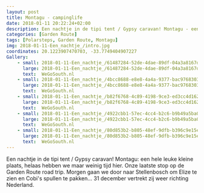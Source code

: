 ```yaml
---
layout: post
title: Montagu - campinglife
date: 2018-01-11 20:22:24+02:00
description: Een nachtje in de tipi tent / Gypsy caravan! Montagu - een hele leuke kleine plaats
categories: [Garden Route]
tags: [Polarsteps, Garden Route, Montagu]
img: 2018-01-11-Een_nachtje_/intro.jpg
coordinates: 20.1223907470703, -33.7749404907227
Gallery:
    - small: 2018-01-11-Een_nachtje_/61487284-52de-4dae-89df-04a3a8167dfe_large_image.jpg
      large: 2018-01-11-Een_nachtje_/61487284-52de-4dae-89df-04a3a8167dfe_large_image.jpg
      text:  WeGoSouth.nl
    - small: 2018-01-11-Een_nachtje_/4bcc8688-e8e8-4a4a-9377-bac976830346_large_image.jpg
      large: 2018-01-11-Een_nachtje_/4bcc8688-e8e8-4a4a-9377-bac976830346_large_image.jpg
      text:  WeGoSouth.nl
    - small: 2018-01-11-Een_nachtje_/b82f6768-4c89-4198-9ce3-ed3cc4d162bd_large_image.jpg
      large: 2018-01-11-Een_nachtje_/b82f6768-4c89-4198-9ce3-ed3cc4d162bd_large_image.jpg
      text:  WeGoSouth.nl
    - small: 2018-01-11-Een_nachtje_/4922cbb1-57ec-4cc4-b2c6-b9b49a5ba06a_large_image.jpg
      large: 2018-01-11-Een_nachtje_/4922cbb1-57ec-4cc4-b2c6-b9b49a5ba06a_large_image.jpg
      text:  WeGoSouth.nl
    - small: 2018-01-11-Een_nachtje_/80d853b2-b805-48ef-9dfb-b396c9e15ed7_large_image.jpg
      large: 2018-01-11-Een_nachtje_/80d853b2-b805-48ef-9dfb-b396c9e15ed7_large_image.jpg
      text:  WeGoSouth.nl
---
```

Een nachtje in de tipi tent / Gypsy caravan! Montagu:  een hele leuke kleine plaats, helaas hebben we maar weinig tijd hier. Onze laatste stop op de Garden Route road trip. 
Morgen gaan we door naar Stellenbosch om Elize te zien en Cobi's spullen te pakken... 31 december vertrekt zij weer richting Nederland. 